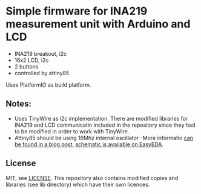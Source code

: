# Simple firmware for INA219 measurement unit with Arduino and LCD

- INA219 breakout, i2c
- 16x2 LCD, i2c
- 2 buttons
- controlled by attiny85

Uses PlatformIO as build platform.

## Notes:

- Uses TinyWire as i2c implementation. There are modified libraries for INA219 and LCD communicatin included in the repository since they had to be modified in order to work with TinyWire.
- Attiny85 should be using 16Mhz internal oscillator
-More informatio [can be found in a blog post](https://thewanderingengineer.com/2014/08/11/pin-change-interrupts-on-attiny85/), [schematic is available on EasyEDA](https://easyeda.com/josefadamcik/ina219measurementunit).

## License

MIT, see [LICENSE](LICENSE).
This repository also contains modified copies and libraries (see lib directory) which have their own licences.
